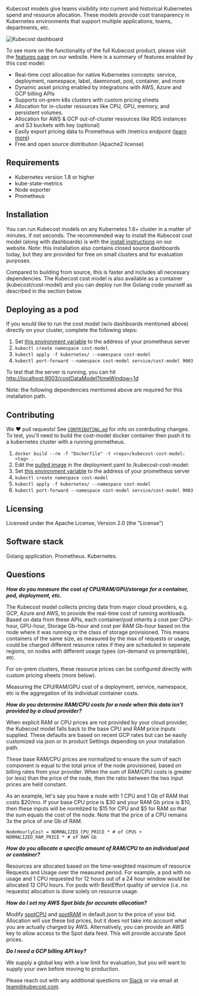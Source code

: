 Kubecost models give teams visibility into current and historical Kubernetes spend and resource allocation. These models  provide cost transparency in Kubernetes environments that support multiple applications, teams, departments, etc.

![Kubecost dashboard](https://github.com/kubecost/cost-model/blob/master/allocation-dashboard.png)

To see more on the functionality of the full Kubecost product, please visit the [features page](https://kubecost.com/#features) on our website. 
Here is a summary of features enabled by this cost model:

- Real-time cost allocation for native Kubernetes concepts: service, deployment, namespace, label, daemonset, pod, container, and more
- Dynamic asset pricing enabled by integrations with AWS, Azure and GCP billing APIs 
- Supports on-prem k8s clusters with custom pricing sheets
- Allocation for in-cluster resources like CPU, GPU, memory, and persistent volumes.
- Allocation for AWS & GCP out-of-cluster resources like RDS instances and S3 buckets with key (optional)
- Easily export pricing data to Prometheus with /metrics endpoint ([learn more](PROMETHEUS.md))
- Free and open source distribution (Apache2 license)

## Requirements

- Kubernetes version 1.8 or higher
- kube-state-metrics
- Node exporter
- Prometheus

## Installation

You can run Kubecost models on any Kubernetes 1.8+ cluster in a matter of minutes, if not seconds. 
The recommended way to install the Kubecost cost model (along with dashboards) is with the [install instructions](https://kubecost.com/install) on our website. Note: this installation also contains closed source dashboards today, but they are provided for free on small clusters and for evaluation purposes. 

Compared to building from source, this is faster and includes all necessary dependencies. The Kubecost cost model is also available as a container (kubecost/cost-model) and you can deploy run the Golang code yourself as described in the section below.

## Deploying as a pod

If you would like to run the cost model (w/o dashboards mentioned above) directly on your cluster, complete the following steps:

1. Set [this environment variable](https://github.com/kubecost/cost-model/blob/master/kubernetes/deployment.yaml#L30) to the address of your prometheus server
2. `kubectl create namespace cost-model`
3. `kubectl apply -f kubernetes/ --namespace cost-model`
4. `kubectl port-forward --namespace cost-model service/cost-model 9003`

To test that the server is running, you can hit [http://localhost:9003/costDataModel?timeWindow=1d](http://localhost:9003/costDataModel?timeWindow=1d)

Note: the following dependencies mentioned above are required for this installation path.

## Contributing

We :heart: pull requests! See [`CONTRIBUTING.md`](CONTRIBUTING.md) for info on
contributing changes. To test, you'll need to build the cost-model docker container then push it to a kubernetes cluster with a running prometheus.

1. `docker build --rm -f "Dockerfile" -t <repo>/kubecost-cost-model:<tag> .`
2. Edit the [pulled image](https://github.com/kubecost/cost-model/blob/master/kubernetes/deployment.yaml#L22) in the deployment.yaml to <repo>/kubecost-cost-model:<tag>
3. Set [this environment variable](https://github.com/kubecost/cost-model/blob/master/kubernetes/deployment.yaml#L30) to the address of your prometheus server
4. `kubectl create namespace cost-model`
5. `kubectl apply -f kubernetes/ --namespace cost-model`
6. `kubectl port-forward --namespace cost-model service/cost-model 9003`

## Licensing

Licensed under the Apache License, Version 2.0 (the "License")

 ## Software stack

Golang application. 
Prometheus. 
Kubernetes. 

## Questions

***How do you measure the cost of CPU/RAM/GPU/storage for a container, pod, deployment, etc.***

The Kubecost model collects pricing data from major cloud providers, e.g. GCP, Azure and AWS, to provide the real-time cost of running workloads. Based on data from these APIs, each container/pod inherits a cost per CPU-hour, GPU-hour, Storage Gb-hour and cost per RAM Gb-hour based on the node where it was running or the class of storage provisioned. This means containers of the same size, as measured by the max of requests or usage, could be charged different resource rates if they are scheduled in seperate regions, on nodes with different usage types (on-demand vs preemptible), etc. 

For on-prem clusters, these resource prices can be configured directly with custom pricing sheets (more below).

Measuring the CPU/RAM/GPU cost of a deployment, service, namespace, etc is the aggregation of its individual container costs.

***How do you determine RAM/CPU costs for a node when this data isn’t provided by a cloud provider?***

When explicit RAM or CPU prices are not provided by your cloud provider, the Kubecost model falls back to the base CPU and RAM price inputs supplied. These defaults are based on recent GCP rates but can be easily customized via json or in product Settings depending on your installation path. 

These base RAM/CPU prices are normalized to ensure the sum of each component is equal to the total price of the node provisioned, based on billing rates from your provider. When the sum of RAM/CPU costs is greater (or less) than the price of the node, then the ratio between the two input prices are held constant.  

As an example, let's say you have a node with 1 CPU and 1 Gb of RAM that costs $20/mo. If your base CPU price is $30 and your RAM Gb price is $10, then these inputs will be normlized to $15 for CPU and $5 for RAM so that the sum equals the cost of the node. Note that the price of a CPU remains 3x the price of one Gb of RAM. 

    NodeHourlyCost = NORMALIZED_CPU_PRICE * # of CPUS + NORMALIZED_RAM_PRICE * # of RAM Gb

***How do you allocate a specific amount of RAM/CPU to an individual pod or container?***

Resources are allocated based on the time-weighted maximum of resource Requests and Usage over the measured period. For example, a pod with no usage and 1 CPU requested for 12 hours out of a 24 hour window would be allocated 12 CPU hours. For pods with BestEffort quality of service (i.e. no requests) allocation is done solely on resource usage. 

***How do I set my AWS Spot bids for accurate allocation?***

Modify [spotCPU](https://github.com/kubecost/cost-model/blob/master/cloud/default.json#L5) and  [spotRAM](https://github.com/kubecost/cost-model/blob/master/cloud/default.json#L7) in default.json to the price of your bid. Allocation will use these bid prices, but it does not take into account what you are actually charged by AWS. Alternatively, you can provide an AWS key to allow access to the Spot data feed. This will provide accurate Spot prices. 

***Do I need a GCP billing API key?***

We supply a global key with a low limit for evaluation, but you will want to supply your own before moving to production.  
  
Please reach out with any additional questions on  [Slack](https://join.slack.com/t/kubecost/shared_invite/enQtNTA2MjQ1NDUyODE5LTg0MzYyMDIzN2E4M2M5OTE3NjdmODJlNzBjZGY1NjQ3MThlODVjMGY3NWZlNjQ5NjIwNDc2NGU3MWNiM2E5Mjc) or via email at [team@kubecost.com](team@kubecost.com). 
